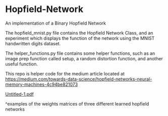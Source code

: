 # Hopfield-Network
An implementation of a Binary Hopfield Network


The hopfield_mnist.py file contains the Hopfield Network Class, and an experiment which displays 
the function of the network using the MNIST handwritten digits dataset. 

The helper_functions.py file contains some helper functions, such as an image prep function called setup, 
a random distortion function, and another useful function.

This repo is helper code for the medium article located at https://medium.com/towards-data-science/hopfield-networks-neural-memory-machines-4c94be821073


[Untitled-1.pdf](https://github.com/user-attachments/files/20022228/Untitled-1.pdf)

^examples of the weights matrices of three different learned hopfield networks


